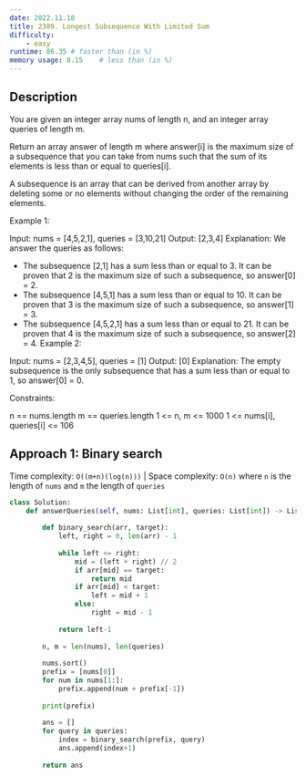 ```yaml
---
date: 2022.11.18
title: 2389. Longest Subsequence With Limited Sum
difficulty:
    - easy
runtime: 86.35 # faster than (in %)
memory usage: 8.15    # less than (in %)
---
```

## Description
You are given an integer array nums of length n, and an integer array queries of length m.

Return an array answer of length m where answer[i] is the maximum size of a subsequence that you can take from nums such that the sum of its elements is less than or equal to queries[i].

A subsequence is an array that can be derived from another array by deleting some or no elements without changing the order of the remaining elements.

 

Example 1:

Input: nums = [4,5,2,1], queries = [3,10,21]
Output: [2,3,4]
Explanation: We answer the queries as follows:
- The subsequence [2,1] has a sum less than or equal to 3. It can be proven that 2 is the maximum size of such a subsequence, so answer[0] = 2.
- The subsequence [4,5,1] has a sum less than or equal to 10. It can be proven that 3 is the maximum size of such a subsequence, so answer[1] = 3.
- The subsequence [4,5,2,1] has a sum less than or equal to 21. It can be proven that 4 is the maximum size of such a subsequence, so answer[2] = 4.
Example 2:

Input: nums = [2,3,4,5], queries = [1]
Output: [0]
Explanation: The empty subsequence is the only subsequence that has a sum less than or equal to 1, so answer[0] = 0.
 

Constraints:

n == nums.length
m == queries.length
1 <= n, m <= 1000
1 <= nums[i], queries[i] <= 106

## Approach 1: Binary search
Time complexity: `O((m+n)(log(n)))`    |    Space complexity: `O(n)`
where `n` is the length of `nums` and `m` the length of `queries`

``` python
class Solution:
    def answerQueries(self, nums: List[int], queries: List[int]) -> List[int]:
        
        def binary_search(arr, target):
            left, right = 0, len(arr) - 1
            
            while left <= right:
                mid = (left + right) // 2
                if arr[mid] == target:
                    return mid
                if arr[mid] < target:
                    left = mid + 1
                else:
                    right = mid - 1
                
            return left-1
        
        n, m = len(nums), len(queries)
        
        nums.sort()
        prefix = [nums[0]]
        for num in nums[1:]:
            prefix.append(num + prefix[-1])
        
        print(prefix)
        
        ans = []
        for query in queries:
            index = binary_search(prefix, query)
            ans.append(index+1)
        
        return ans
```